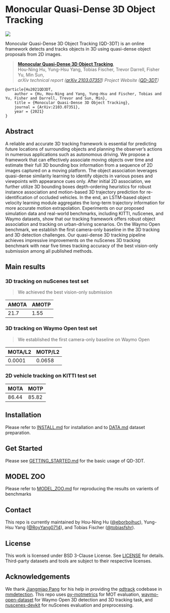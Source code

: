 # Monocular Quasi-Dense 3D Object Tracking

![](imgs/teaser.gif)

Monocular Quasi-Dense 3D Object Tracking (QD-3DT) is an online framework detects and tracks objects in 3D using quasi-dense object proposals from 2D images.



> [**Monocular Quasi-Dense 3D Object Tracking**](https://arxiv.org/abs/2103.07351),            
> Hou-Ning Hu, Yung-Hsu Yang, Tobias Fischer, Trevor Darrell, Fisher Yu, Min Sun,        
> *arXiv technical report ([arXiv 2103.07351](https://arxiv.org/abs/2103.07351))* 
> *Project Website ([QD-3DT](https://eborboihuc.github.io/QD-3DT/))* 


    @article{Hu2021QD3DT,
        author = {Hu, Hou-Ning and Yang, Yung-Hsu and Fischer, Tobias and Yu, Fisher and Darrell, Trevor and Sun, Min},
        title = {Monocular Quasi-Dense 3D Object Tracking},
        journal = {ArXiv:2103.07351},
        year = {2021}
    }

## Abstract

A reliable and accurate 3D tracking framework is essential for predicting future locations of surrounding objects and planning the observer’s actions in numerous applications such as autonomous driving. We propose a framework that can effectively associate moving objects over time and estimate their full 3D bounding box information from a sequence of 2D images captured on a moving platform. The object association leverages quasi-dense similarity learning to identify objects in various poses and viewpoints with appearance cues only. After initial 2D association, we further utilize 3D bounding boxes depth-ordering heuristics for robust instance association and motion-based 3D trajectory prediction for re-identification of occluded vehicles. In the end, an LSTM-based object velocity learning module aggregates the long-term trajectory information for more accurate motion extrapolation. Experiments on our proposed simulation data and real-world benchmarks, including KITTI, nuScenes, and Waymo datasets, show that our tracking framework offers robust object association and tracking on urban-driving scenarios. On the Waymo Open benchmark, we establish the first camera-only baseline in the 3D tracking and 3D detection challenges. Our quasi-dense 3D tracking pipeline achieves impressive improvements on the nuScenes 3D tracking benchmark with near five times tracking accuracy of the best vision-only submission among all published methods.


## Main results

### 3D tracking on nuScenes test set
> We achieved the best vision-only submission

|  AMOTA  |  AMOTP   |
|---------|----------|
|   21.7  |   1.55   |

### 3D tracking on Waymo Open test set
> We established the first camera-only baseline on Waymo Open

| MOTA/L2 | MOTP/L2 |
|---------|---------|
| 0.0001  |  0.0658 |

### 2D vehicle tracking on KITTI test set

|  MOTA   |  MOTP  |
|---------|--------|
| 86.44   |  85.82 |


## Installation

Please refer to [INSTALL.md](./readme/INSTALL.md) for installation and to [DATA.md](./readme/DATA.md) dataset preparation.


## Get Started

Please see [GETTING_STARTED.md](./readme/GETTING_STARTED.md) for the basic usage of QD-3DT.


## MODEL ZOO

Please refer to [MODEL_ZOO.md](./readme/MODEL_ZOO.md) for reproducing the results on varients of benchmarks


## Contact

This repo is currently maintained by Hou-Ning Hu ([@eborboihuc](http://github.com/eborboihuc)), Yung-Hsu Yang ([@RoyYang0714](https://github.com/RoyYang0714)), and Tobias Fischer ([@tobiasfshr](https://github.com/tobiasfshr)).


## License
This work is licensed under BSD 3-Clause License. See [LICENSE](LICENSE) for details. 
Third-party datasets and tools are subject to their respective licenses.

## Acknowledgements
We thank [Jiangmiao Pang](https://github.com/OceanPang) for his help in providing the [qdtrack](https://github.com/SysCV/qdtrack) codebase in [mmdetection](https://github.com/open-mmlab/mmdetection). This repo uses [py-motmetrics](https://github.com/cheind/py-motmetrics) for MOT evaluation, [waymo-open-dataset](https://github.com/waymo-research/waymo-open-dataset) for Waymo Open 3D detection and 3D tracking task, and [nuscenes-devkit](https://github.com/nutonomy/nuscenes-devkit) for nuScenes evaluation and preprocessing.
